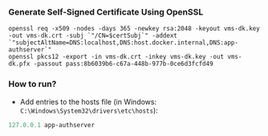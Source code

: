### Generate Self-Signed Certificate Using OpenSSL

```
openssl req -x509 -nodes -days 365 -newkey rsa:2048 -keyout vms-dk.key -out vms-dk.crt -subj `"/CN=$certSubj`" -addext `"subjectAltName=DNS:localhost,DNS:host.docker.internal,DNS:app-authserver`"
openssl pkcs12 -export -in vms-dk.crt -inkey vms-dk.key -out vms-dk.pfx -passout pass:8b6039b6-c67a-448b-977b-0ce6d3fcfd49
```

### How to run?

* Add entries to the hosts file (in Windows: `C:\Windows\System32\drivers\etc\hosts`):

````powershell
127.0.0.1 app-authserver
````